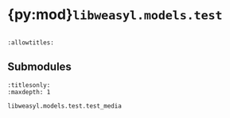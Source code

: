# {py:mod}`libweasyl.models.test`

```{py:module} libweasyl.models.test
```

```{autodoc2-docstring} libweasyl.models.test
:allowtitles:
```

## Submodules

```{toctree}
:titlesonly:
:maxdepth: 1

libweasyl.models.test.test_media
```
